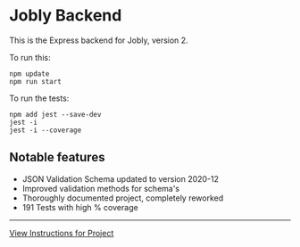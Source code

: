 # Jobly Backend

This is the Express backend for Jobly, version 2.

To run this:

    npm update
    npm run start
    
To run the tests:

    npm add jest --save-dev
    jest -i
    jest -i --coverage

## Notable features
 - JSON Validation Schema updated to version 2020-12
 - Improved validation methods for schema's
 - Thoroughly documented project, completely reworked
 - 191 Tests with high % coverage
 ---

[View Instructions for Project](Instructions.md)